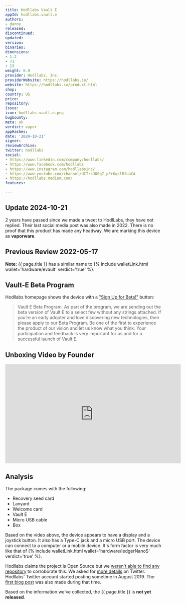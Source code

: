 ```yaml
---
title: Hodllabs Vault E
appId: hodllabs.vault.e
authors:
- danny
released: 
discontinued: 
updated: 
version: 
binaries: 
dimensions:
- 1.2
- 71
- 13
weight: 0.9
provider: Hodllabs, Inc.
providerWebsite: https://hodllabs.io/
website: https://hodllabs.io/product.html
shop: 
country: US
price: 
repository: 
issue: 
icon: hodllabs.vault.e.png
bugbounty: 
meta: ok
verdict: vapor
appHashes: 
date: '2024-10-21'
signer: 
reviewArchive: 
twitter: hodllabs
social:
- https://www.linkedin.com/company/hodllabs/
- https://www.facebook.com/hodllabs
- https://www.instagram.com/hodllabsinc/
- https://www.youtube.com/channel/UCTrsJ00g7_pFrKqclRfuaCA
- https://hodllabs.medium.com/
features: 

---
```


## Update 2024-10-21

2 years have passed since we made a tweet to HodlLabs, they have not replied. Their last social media post was also made in 2022. There is no proof that this product has made any headway. We are marking this device as **vaporware**.

## Previous Review 2022-05-17

**Note:** {{ page.title }} has a similar name to {% include walletLink.html wallet='hardware/evault' verdict='true' %}.

## Vault-E Beta Program 

Hodllabs homepage shows the device with a ["Sign Up for Beta!"](https://hodllabs.io/betaprogram.html) button:

> Vault E Beta Program. As part of the program, we are sending out the beta version of Vault E to a select few without any strings attached. If you’re an early adopter and love discovering new technologies, then please apply to our Beta Program. Be one of the first to experience the product of our vision and let us know what you think. Your participation and feedback is very important for us and for a successful launch of Vault E.

## Unboxing Video by Founder

<iframe width="560" height="315" src="https://www.youtube.com/embed/gGtT1KmZ2v4" title="YouTube video player" frameborder="0" allow="accelerometer; autoplay; clipboard-write; encrypted-media; gyroscope; picture-in-picture" allowfullscreen></iframe>

## Analysis 

The package comes with the following: 

- Recovery seed card
- Lanyard
- Welcome card
- Vault E
- Micro USB cable
- Box

Based on the video above, the device appears to have a display and a joystick button. It also has a Type-C jack and a micro USB port. The device can connect to a computer or a mobile device. It's form factor is very much like that of {% include walletLink.html wallet='hardware/ledgerNanoS' verdict='true' %}. 

Hodllabs claims the project is Open Source but we [weren't able to find any repository](https://github.com/orgs/hodllabs/repositories) to corroborate this. We asked for [more details](https://twitter.com/BitcoinWalletz/status/1526404072332398592) on Twitter. Hodllabs' Twitter account started posting sometime in August 2019. The [first blog post](https://hodllabs.io/blog.html) was also made during that time.

Based on the information we've collected, the {{ page.title }} is **not yet released**. 






